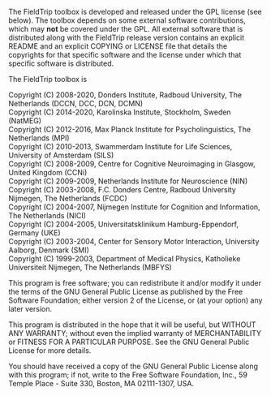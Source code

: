 The FieldTrip toolbox is developed and released under the GPL license (see below). The toolbox depends on some external software contributions, which may **not** be covered under the GPL. All external software that is distributed along with the FieldTrip release version contains an explicit README and an explicit COPYING or LICENSE file that details the copyrights for that specific software and the license under which that specific software is distributed.

The FieldTrip toolbox is

Copyright (C) 2008-2020, Donders Institute, Radboud University, The Netherlands (DCCN, DCC, DCN, DCMN)  
Copyright (C) 2014-2020, Karolinska Institute, Stockholm, Sweden (NatMEG)  
Copyright (C) 2012-2016, Max Planck Institute for Psycholinguistics, The Netherlands (MPI)  
Copyright (C) 2010-2013, Swammerdam Institute for Life Sciences, University of Amsterdam (SILS)  
Copyright (C) 2008-2009, Centre for Cognitive Neuroimaging in Glasgow, United Kingdom (CCNi)  
Copyright (C) 2009-2009, Netherlands Institute for Neuroscience (NIN)  
Copyright (C) 2003-2008, F.C. Donders Centre, Radboud University Nijmegen, The Netherlands (FCDC)  
Copyright (C) 2004-2007, Nijmegen Institute for Cognition and Information, The Netherlands (NICI)  
Copyright (C) 2004-2005, Universitatsklinikum Hamburg-Eppendorf, Germany (UKE)  
Copyright (C) 2003-2004, Center for Sensory Motor Interaction, University Aalborg, Denmark (SMI)  
Copyright (C) 1999-2003, Department of Medical Physics, Katholieke Universiteit Nijmegen, The Netherlands (MBFYS)

This program is free software; you can redistribute it and/or modify it under the terms of the GNU General Public License as published by the Free Software Foundation; either version 2 of the License, or (at your option) any later version.

This program is distributed in the hope that it will be useful, but WITHOUT ANY WARRANTY; without even the implied warranty of MERCHANTABILITY or FITNESS FOR A PARTICULAR PURPOSE. See the GNU General Public License for more details.

You should have received a copy of the GNU General Public License along with this program; if not, write to the Free Software Foundation, Inc., 59 Temple Place - Suite 330, Boston, MA 02111-1307, USA.
